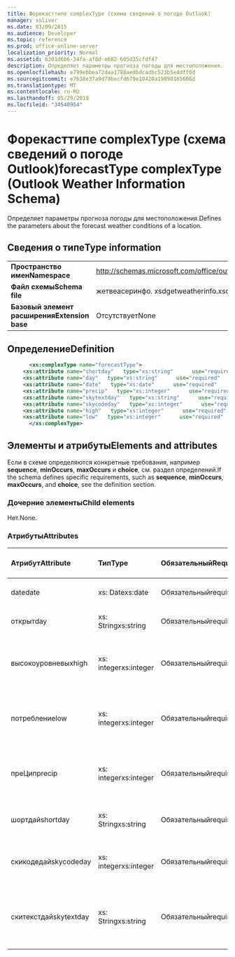 ```yaml
---
title: Форекасттипе complexType (схема сведений о погоде Outlook)
manager: soliver
ms.date: 03/09/2015
ms.audience: Developer
ms.topic: reference
ms.prod: office-online-server
localization_priority: Normal
ms.assetid: 6301d6b6-34fa-af8d-e682-605d35cfdf47
description: Определяет параметры прогноза погоды для местоположения.
ms.openlocfilehash: e799ebbea72daa1788aedbdcadbc523b5e4dff0d
ms.sourcegitcommit: e7b38e37a9d79becfd679e10420a19890165606d
ms.translationtype: MT
ms.contentlocale: ru-RU
ms.lasthandoff: 05/29/2019
ms.locfileid: "34540954"
---
```

# <a name="forecasttype-complextype-outlook-weather-information-schema"></a><span data-ttu-id="829c0-103">Форекасттипе complexType (схема сведений о погоде Outlook)</span><span class="sxs-lookup"><span data-stu-id="829c0-103">forecastType complexType (Outlook Weather Information Schema)</span></span>

<span data-ttu-id="829c0-104">Определяет параметры прогноза погоды для местоположения.</span><span class="sxs-lookup"><span data-stu-id="829c0-104">Defines the parameters about the forecast weather conditions of a location.</span></span>
  
## <a name="type-information"></a><span data-ttu-id="829c0-105">Сведения о типе</span><span class="sxs-lookup"><span data-stu-id="829c0-105">Type information</span></span>

|||
|:-----|:-----|
|<span data-ttu-id="829c0-106">**Пространство имен**</span><span class="sxs-lookup"><span data-stu-id="829c0-106">**Namespace**</span></span> <br/> |http://schemas.microsoft.com/office/outlook/15/getweatherinfo.xsd  <br/> |
|<span data-ttu-id="829c0-107">**Файл схемы**</span><span class="sxs-lookup"><span data-stu-id="829c0-107">**Schema file**</span></span> <br/> |<span data-ttu-id="829c0-108">жетвеасеринфо. xsd</span><span class="sxs-lookup"><span data-stu-id="829c0-108">getweatherinfo.xsd</span></span>  <br/> |
|<span data-ttu-id="829c0-109">**Базовый элемент расширения**</span><span class="sxs-lookup"><span data-stu-id="829c0-109">**Extension base**</span></span> <br/> |<span data-ttu-id="829c0-110">Отсутствует</span><span class="sxs-lookup"><span data-stu-id="829c0-110">None</span></span>  <br/> |
   
## <a name="definition"></a><span data-ttu-id="829c0-111">Определение</span><span class="sxs-lookup"><span data-stu-id="829c0-111">Definition</span></span>

```XML
       <xs:complexType name="forecastType">
     <xs:attribute name="shortday"   type="xs:string"      use="required"     />
     <xs:attribute name="day"   type="xs:string"      use="required"     />
     <xs:attribute name="date"   type="xs:date"      use="required"     />
     <xs:attribute name="precip"   type="xs:integer"      use="required"     />
     <xs:attribute name="skytextday"   type="xs:string"      use="required"     />
     <xs:attribute name="skycodeday"   type="xs:integer"      use="required"     />
     <xs:attribute name="high"   type="xs:integer"      use="required"     />
     <xs:attribute name="low"   type="xs:integer"      use="required"     />
       </xs:complexType>

```

## <a name="elements-and-attributes"></a><span data-ttu-id="829c0-112">Элементы и атрибуты</span><span class="sxs-lookup"><span data-stu-id="829c0-112">Elements and attributes</span></span>

<span data-ttu-id="829c0-113">Если в схеме определяются конкретные требования, например **sequence**, **minOccurs**, **maxOccurs** и **choice**, см. раздел определений.</span><span class="sxs-lookup"><span data-stu-id="829c0-113">If the schema defines specific requirements, such as **sequence**, **minOccurs**, **maxOccurs**, and **choice**, see the definition section.</span></span> 
  
### <a name="child-elements"></a><span data-ttu-id="829c0-114">Дочерние элементы</span><span class="sxs-lookup"><span data-stu-id="829c0-114">Child elements</span></span>

<span data-ttu-id="829c0-115">Нет.</span><span class="sxs-lookup"><span data-stu-id="829c0-115">None.</span></span>
  
### <a name="attributes"></a><span data-ttu-id="829c0-116">Атрибуты</span><span class="sxs-lookup"><span data-stu-id="829c0-116">Attributes</span></span>

|<span data-ttu-id="829c0-117">**Атрибут**</span><span class="sxs-lookup"><span data-stu-id="829c0-117">**Attribute**</span></span>|<span data-ttu-id="829c0-118">**Тип**</span><span class="sxs-lookup"><span data-stu-id="829c0-118">**Type**</span></span>|<span data-ttu-id="829c0-119">**Обязательный**</span><span class="sxs-lookup"><span data-stu-id="829c0-119">**Required**</span></span>|<span data-ttu-id="829c0-120">**Описание**</span><span class="sxs-lookup"><span data-stu-id="829c0-120">**Description**</span></span>|<span data-ttu-id="829c0-121">**Возможные значения**</span><span class="sxs-lookup"><span data-stu-id="829c0-121">**Possible values**</span></span>|
|:-----|:-----|:-----|:-----|:-----|
|<span data-ttu-id="829c0-122">date</span><span class="sxs-lookup"><span data-stu-id="829c0-122">date</span></span>  <br/> |<span data-ttu-id="829c0-123">xs: Date</span><span class="sxs-lookup"><span data-stu-id="829c0-123">xs:date</span></span>  <br/> |<span data-ttu-id="829c0-124">Обязательный</span><span class="sxs-lookup"><span data-stu-id="829c0-124">required</span></span>  <br/> |<span data-ttu-id="829c0-125">Указывает дату для прогноза.</span><span class="sxs-lookup"><span data-stu-id="829c0-125">Specifies the date for the forecast.</span></span>  <br/> |<span data-ttu-id="829c0-126">Значение типа xs: Date</span><span class="sxs-lookup"><span data-stu-id="829c0-126">A value of the type xs:date</span></span>  <br/> |
|<span data-ttu-id="829c0-127">открыт</span><span class="sxs-lookup"><span data-stu-id="829c0-127">day</span></span>  <br/> |<span data-ttu-id="829c0-128">xs: String</span><span class="sxs-lookup"><span data-stu-id="829c0-128">xs:string</span></span>  <br/> |<span data-ttu-id="829c0-129">Обязательный</span><span class="sxs-lookup"><span data-stu-id="829c0-129">required</span></span>  <br/> |<span data-ttu-id="829c0-130">Указывает день для прогноза.</span><span class="sxs-lookup"><span data-stu-id="829c0-130">Specifies a day for the forecast.</span></span>  <br/> |<span data-ttu-id="829c0-131">Значение типа xs: String.</span><span class="sxs-lookup"><span data-stu-id="829c0-131">A value of the type xs:string</span></span>  <br/> |
|<span data-ttu-id="829c0-132">высокоуровневых</span><span class="sxs-lookup"><span data-stu-id="829c0-132">high</span></span>  <br/> |<span data-ttu-id="829c0-133">xs: integer</span><span class="sxs-lookup"><span data-stu-id="829c0-133">xs:integer</span></span>  <br/> |<span data-ttu-id="829c0-134">Обязательный</span><span class="sxs-lookup"><span data-stu-id="829c0-134">required</span></span>  <br/> |<span data-ttu-id="829c0-135">Указывает прогнозируемую максимальную температуру.</span><span class="sxs-lookup"><span data-stu-id="829c0-135">Specifies the forecasted highest temperature.</span></span>  <br/> |<span data-ttu-id="829c0-136">Значение типа xs: integer</span><span class="sxs-lookup"><span data-stu-id="829c0-136">A value of the type xs:integer</span></span>  <br/> |
|<span data-ttu-id="829c0-137">потребление</span><span class="sxs-lookup"><span data-stu-id="829c0-137">low</span></span>  <br/> |<span data-ttu-id="829c0-138">xs: integer</span><span class="sxs-lookup"><span data-stu-id="829c0-138">xs:integer</span></span>  <br/> |<span data-ttu-id="829c0-139">Обязательный</span><span class="sxs-lookup"><span data-stu-id="829c0-139">required</span></span>  <br/> |<span data-ttu-id="829c0-140">Указывает прогнозируемую минимальную температуру.</span><span class="sxs-lookup"><span data-stu-id="829c0-140">Specifies the forecasted lowest temperature.</span></span>  <br/> |<span data-ttu-id="829c0-141">Значение типа xs: integer</span><span class="sxs-lookup"><span data-stu-id="829c0-141">A value of the type xs:integer</span></span>  <br/> |
|<span data-ttu-id="829c0-142">преЦип</span><span class="sxs-lookup"><span data-stu-id="829c0-142">precip</span></span>  <br/> |<span data-ttu-id="829c0-143">xs: integer</span><span class="sxs-lookup"><span data-stu-id="829c0-143">xs:integer</span></span>  <br/> |<span data-ttu-id="829c0-144">Обязательный</span><span class="sxs-lookup"><span data-stu-id="829c0-144">required</span></span>  <br/> |<span data-ttu-id="829c0-145">Указывает процентное отношение возможности преЦипитатион.</span><span class="sxs-lookup"><span data-stu-id="829c0-145">Specifies the percentage possibility of precipitation.</span></span>  <br/> |<span data-ttu-id="829c0-146">Значение типа xs: integer</span><span class="sxs-lookup"><span data-stu-id="829c0-146">A value of the type xs:integer</span></span>  <br/> |
|<span data-ttu-id="829c0-147">шортдай</span><span class="sxs-lookup"><span data-stu-id="829c0-147">shortday</span></span>  <br/> |<span data-ttu-id="829c0-148">xs: String</span><span class="sxs-lookup"><span data-stu-id="829c0-148">xs:string</span></span>  <br/> |<span data-ttu-id="829c0-149">Обязательный</span><span class="sxs-lookup"><span data-stu-id="829c0-149">required</span></span>  <br/> |<span data-ttu-id="829c0-150">Указывает день в сокращенной форме.</span><span class="sxs-lookup"><span data-stu-id="829c0-150">Specifies a day in abbreviated form.</span></span>  <br/> |<span data-ttu-id="829c0-151">Значение типа xs: String.</span><span class="sxs-lookup"><span data-stu-id="829c0-151">A value of the type xs:string</span></span>  <br/> |
|<span data-ttu-id="829c0-152">скикодедай</span><span class="sxs-lookup"><span data-stu-id="829c0-152">skycodeday</span></span>  <br/> |<span data-ttu-id="829c0-153">xs: integer</span><span class="sxs-lookup"><span data-stu-id="829c0-153">xs:integer</span></span>  <br/> |<span data-ttu-id="829c0-154">Обязательный</span><span class="sxs-lookup"><span data-stu-id="829c0-154">required</span></span>  <br/> |<span data-ttu-id="829c0-155">Указывает код для прогнозируемых условий.</span><span class="sxs-lookup"><span data-stu-id="829c0-155">Specifies a code for the forecasted conditions.</span></span>  <br/> |<span data-ttu-id="829c0-156">Значение типа xs: integer</span><span class="sxs-lookup"><span data-stu-id="829c0-156">A value of the type xs:integer</span></span>  <br/> |
|<span data-ttu-id="829c0-157">скитекстдай</span><span class="sxs-lookup"><span data-stu-id="829c0-157">skytextday</span></span>  <br/> |<span data-ttu-id="829c0-158">xs: String</span><span class="sxs-lookup"><span data-stu-id="829c0-158">xs:string</span></span>  <br/> |<span data-ttu-id="829c0-159">Обязательный</span><span class="sxs-lookup"><span data-stu-id="829c0-159">required</span></span>  <br/> |<span data-ttu-id="829c0-160">Указывает одно на два слова, описывающих прогнозируемые условия.</span><span class="sxs-lookup"><span data-stu-id="829c0-160">Specifies one to two words that describe the forecasted conditions.</span></span>  <br/> |<span data-ttu-id="829c0-161">Значение типа xs: String.</span><span class="sxs-lookup"><span data-stu-id="829c0-161">A value of the type xs:string</span></span>  <br/> |
   

